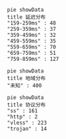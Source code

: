 
```mermaid
pie showData
title 延迟分布
"159-259ms" : 48
"259-359ms" : 37
"359-459ms" : 32
"459-559ms" : 35
"559-659ms" : 70
"659-759ms" : 51
"759-859ms" : 127
```
```mermaid
pie showData
title 地域分布
"未知" : 400
```
```mermaid
pie showData
title 协议分布
"ss" : 161
"http" : 2
"vless" : 223
"trojan" : 14
```